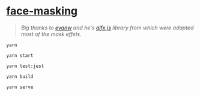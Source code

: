 # [face-masking](http://54.93.165.244/experiments/face-masking/) #

> *Big thanks to [evanw](https://github.com/evanw) and he's [glfx.js](https://evanw.github.io/glfx.js/demo/) library from which were adapted most of the mask effets.*

`yarn`

`yarn start`

`yarn test:jest`

`yarn build`

`yarn serve`
